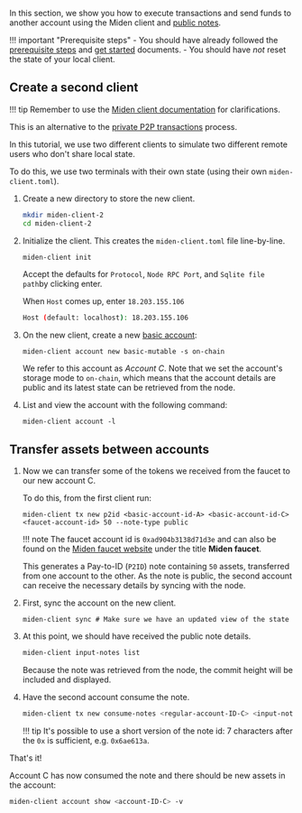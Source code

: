 In this section, we show you how to execute transactions and send funds to another account using the Miden client and [public notes](https://docs.polygon.technology/miden/miden-base/architecture/notes/#note-storage-mode). 

!!! important "Prerequisite steps"
    - You should have already followed the [prerequisite steps](prerequisites.md) and [get started](create-account-use-faucet.md) documents.
    - You should have *not* reset the state of your local client. 

## Create a second client

!!! tip
      Remember to use the [Miden client documentation](https://docs.polygon.technology/miden/miden-client/cli-reference/) for clarifications.

This is an alternative to the [private P2P transactions](p2p-private.md) process. 

In this tutorial, we use two different clients to simulate two different remote users who don't share local state. 

To do this, we use two terminals with their own state (using their own `miden-client.toml`).

1. Create a new directory to store the new client.

    ```sh
    mkdir miden-client-2
    cd miden-client-2
    ```

2. Initialize the client. This creates the `miden-client.toml` file line-by-line.

    ```sh
    miden-client init 
    ```

    Accept the defaults for `Protocol`, `Node RPC Port`, and `Sqlite file path`by clicking enter.

    When `Host` comes up, enter `18.203.155.106`

    ```sh
    Host (default: localhost): 18.203.155.106
    ```

3. On the new client, create a new [basic account](https://docs.polygon.technology/miden/miden-base/architecture/accounts/#account-types):

    ```shell
    miden-client account new basic-mutable -s on-chain
    ```

    We refer to this account as _Account C_. Note that we set the account's storage mode to `on-chain`, which means that the account details are public and its latest state can be retrieved from the node.

4. List and view the account with the following command:

      ```shell
      miden-client account -l
      ```

## Transfer assets between accounts

1. Now we can transfer some of the tokens we received from the faucet to our new account C. 

    To do this, from the first client run:

    ```shell
    miden-client tx new p2id <basic-account-id-A> <basic-account-id-C> <faucet-account-id> 50 --note-type public
    ```

    !!! note
        The faucet account id is `0xad904b3138d71d3e` and can also be found on the [Miden faucet website](https://testnet.miden.io/) under the title **Miden faucet**.

    This generates a Pay-to-ID (`P2ID`) note containing `50` assets, transferred from one account to the other. As the note is public, the second account can receive the necessary details by syncing with the node.

2. First, sync the account on the new client.

    ```shell
    miden-client sync # Make sure we have an updated view of the state
    ```

3. At this point, we should have received the public note details. 

    ```sh
    miden-client input-notes list 
    ```

    Because the note was retrieved from the node, the commit height will be included and displayed.

4. Have the second account consume the note.

    ```sh
    miden-client tx new consume-notes <regular-account-ID-C> <input-note-id> 
    ```

    !!! tip
        It's possible to use a short version of the note id: 7 characters after the `0x` is sufficient, e.g. `0x6ae613a`.

That's it! 

Account C has now consumed the note and there should be new assets in the account:

```sh
miden-client account show <account-ID-C> -v
```
